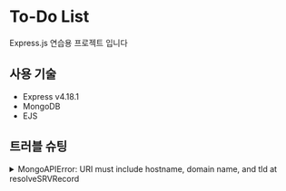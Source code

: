 # To-Do List
Express.js 연습용 프로젝트 입니다

## 사용 기술
- Express v4.18.1
- MongoDB 
- EJS

## 트러블 슈팅
<details>
  <summary>MongoAPIError: URI must include hostname, domain name, and tld
    at resolveSRVRecord</summary>
  
  - MongoDB 계정 비밀번호에 특수문자가 들어가 있어서 생긴 문제
  - 비밀번호에 특수문자를 제거 해 해결
  > https://stackoverflow.com/questions/55753484/mongoparseerror-uri-does-not-have-hostname-domain-name-and-tld/56705563
</details>
